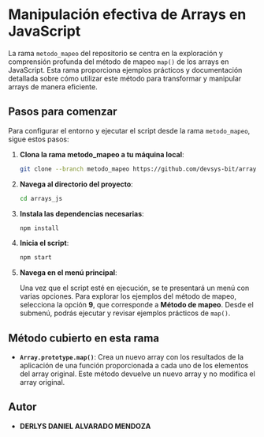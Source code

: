 # Manipulación efectiva de Arrays en JavaScript

La rama `metodo_mapeo` del repositorio se centra en la exploración y comprensión profunda del método de mapeo `map()` de los arrays en JavaScript. Esta rama proporciona ejemplos prácticos y documentación detallada sobre cómo utilizar este método para transformar y manipular arrays de manera eficiente.

## Pasos para comenzar

Para configurar el entorno y ejecutar el script desde la rama `metodo_mapeo`, sigue estos pasos:

1. **Clona la rama metodo_mapeo a tu máquina local**:

   ```bash
   git clone --branch metodo_mapeo https://github.com/devsys-bit/arrays_js.git
   ```

2. **Navega al directorio del proyecto**:

   ```bash
   cd arrays_js
   ```

3. **Instala las dependencias necesarias**:

   ```bash
   npm install
   ```

4. **Inicia el script**:

   ```bash
   npm start
   ```

5. **Navega en el menú principal**:

   Una vez que el script esté en ejecución, se te presentará un menú con varias opciones. Para explorar los ejemplos del método de mapeo, selecciona la opción **9**, que corresponde a **Método de mapeo**. Desde el submenú, podrás ejecutar y revisar ejemplos prácticos de `map()`.

## Método cubierto en esta rama

- **`Array.prototype.map()`**: Crea un nuevo array con los resultados de la aplicación de una función proporcionada a cada uno de los elementos del array original. Este método devuelve un nuevo array y no modifica el array original.

## Autor

- **DERLYS DANIEL ALVARADO MENDOZA**